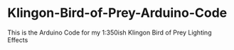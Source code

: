 # Klingon-Bird-of-Prey-Arduino-Code
This is the Arduino Code for my 1:350ish Klingon Bird of Prey Lighting Effects
